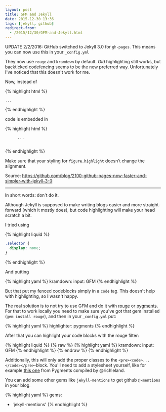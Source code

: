 ```yaml
---
layout: post
title: GFM and Jekyll
date: 2015-12-30 13:36
tags: [jekyll, github]
redirect-from:
  - /2015/12/30/GFM-and-Jekyll.html
---
```


UPDATE 2/2/2016: GitHub switched to Jekyll 3.0 for `gh-pages`. This means you can now use this in your `_config.yml`

They now use `rouge` and `kramdown` by default. *Old* highlighting still works, but backticked codefencing seems to be the new preferred way. Unfortunately I've noticed that this doesn't work for me.

Now, instead of

{% highlight html %}
<pre><code>...</code></pre>
{% endhighlight %}

code is embedded in

{% highlight html %}
<figure class="highlight">
  <pre><code class="language-yaml" data-lang="yaml">...
  </code></pre>
</figure>
{% endhighlight %}

Make sure that your styling for `figure.highlight` doesn't change the alignment.

Source: <https://github.com/blog/2100-github-pages-now-faster-and-simpler-with-jekyll-3-0>

---


In short words: don't do it.

Although Jekyll is supposed to make writing blogs easier and more straight-forward (which it mostly does), but code highlighting will make your head scratch a bit.

I tried using

{% highlight liquid %}
```css
.selector {
  display: none;
}
```
{% endhighlight %}

And putting

{% highlight yaml %}
kramdown:
  input: GFM
{% endhighlight %}

But that put my fenced codeblocks simply in a `code` tag. This doesn't help with highlighting, so I wasn't happy.

The real solution is to not try to use GFM and do it with [rouge](http://rouge.jneen.net) or [pygments](http://pygments.org). For that to work locally you need to make sure you've got that gem installed (`gem install rouge`), and then in your `_config.yml` put:

{% highlight yaml %}
highlighter: pygments
{% endhighlight %}

After that you can highlight your code blocks with the rouge filter:

{% highlight liquid %}
{% raw %}
{% highlight yaml %}
kramdown:
  input: GFM
{% endhighlight %}
{% endraw %}
{% endhighlight %}

Additionally, this will only add the proper classes to the `<pre><code>...</code></pre>`-block. You'll need to add a stylesheet yourself, like for example [this one](https://github.com/richleland/pygments-css) from Pygments compiled by @richleland.

You can add some other gems like `jekyll-mentions` to get github `@-mentions` in your blog.

{% highlight yaml %}
gems:
  - 'jekyll-mentions'
{% endhighlight %}
